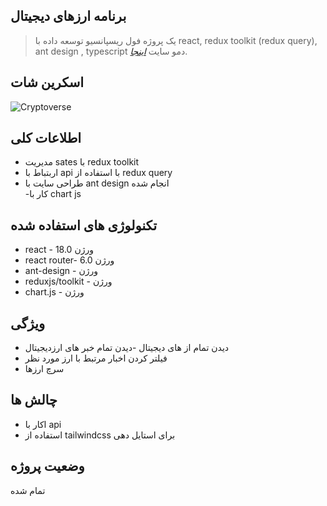 ## برنامه ارزهای دیجیتال
> یک پروژه فول ریسپانسیو توسعه داده با react, redux toolkit (redux query), ant design , typescript
> دمو سایت [_اینجا_](https://crypto-appppp.netlify.app/).

## اسکرین شات

![Cryptoverse](https://i.ibb.co/8gh5Jc8/image.png)


## اطلاعات کلی

- مدیریت sates با redux toolkit
- اربتباط با api با استفاده از redux query
- طراحی سایت با ant design انجام شده  
-کار با chart js


## تکنولوژی های استفاده شده

- react - ورژن 18.0
- react router- ورژن 6.0
- ant-design  - ورژن
- reduxjs/toolkit  - ورژن
- chart.js  - ورژن


## ویژگی 

- دیدن تمام از های دیجیتال 
-دیدن تمام خبر های ارزدیجیتال 
- فیلتر کردن اخبار مرتبط با ارز مورد نظر
- سرچ ارزها


## چالش ها

- اکار با api
- استفاده از tailwindcss برای استایل دهی 





## وضعیت پروژه
تمام شده
